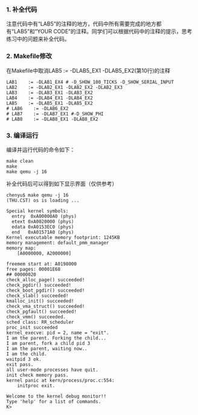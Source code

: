 ### 1. 补全代码
注意代码中有“LAB5”的注释的地方，代码中所有需要完成的地方都有“LAB5”和“YOUR CODE”的注释。同学们可以根据代码中的注释的提示，思考练习中的问题来补全代码。

### 2. Makefile修改 
在Makefile中取消LAB5 := -DLAB5_EX1 -DLAB5_EX2(第10行)的注释
```
LAB1    := -DLAB1_EX4 # -D_SHOW_100_TICKS -D_SHOW_SERIAL_INPUT
LAB2    := -DLAB2_EX1 -DLAB2_EX2 -DLAB2_EX3
LAB3    := -DLAB3_EX1 -DLAB3_EX2
LAB4    := -DLAB4_EX1 -DLAB4_EX2
LAB5    := -DLAB5_EX1 -DLAB5_EX2
# LAB6    := -DLAB6_EX2
# LAB7    := -DLAB7_EX1 #-D_SHOW_PHI
# LAB8    := -DLAB8_EX1 -DLAB8_EX2
```

### 3. 编译运行

编译并运行代码的命令如下：
```
make clean
make
make qemu -j 16
```

补全代码后可以得到如下显示界面（仅供参考）
```
chenyu$ make qemu -j 16
(THU.CST) os is loading ...

Special kernel symbols:
  entry  0xA00000A0 (phys)
  etext 0xA0020000 (phys)
  edata 0xA0153EC0 (phys)
  end   0xA01571A0 (phys)
Kernel executable memory footprint: 1245KB
memory management: default_pmm_manager
memory map:
    [A0000000, A2000000]

freemem start at: A0198000
free pages: 00001E68
## 00000020
check_alloc_page() succeeded!
check_pgdir() succeeded!
check_boot_pgdir() succeeded!
check_slab() succeeded!
kmalloc_init() succeeded!
check_vma_struct() succeeded!
check_pgfault() succeeded!
check_vmm() succeeded.
sched class: RR_scheduler
proc_init succeeded
kernel_execve: pid = 2, name = "exit".
I am the parent. Forking the child...
I am parent, fork a child pid 3
I am the parent, waiting now..
I am the child.
waitpid 3 ok.
exit pass.
all user-mode processes have quit.
init check memory pass.
kernel panic at kern/process/proc.c:554:
    initproc exit.

Welcome to the kernel debug monitor!!
Type 'help' for a list of commands.
K>
```